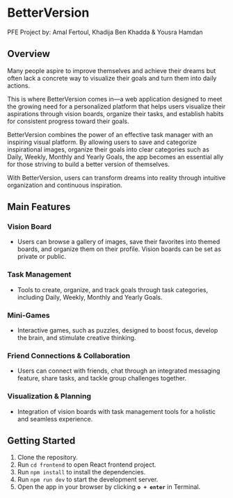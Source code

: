 # BetterVersion
PFE Project by:
Amal Fertoul, Khadija Ben Khadda & Yousra Hamdan

## Overview
Many people aspire to improve themselves and achieve their dreams but often lack a concrete way to visualize their goals and turn them into daily actions.

This is where BetterVersion comes in—a web application designed to meet the growing need for a personalized platform that helps users visualize their aspirations through vision boards, organize their tasks, and establish habits for consistent progress toward their goals.

BetterVersion combines the power of an effective task manager with an inspiring visual platform. By allowing users to save and categorize inspirational images, organize their goals into clear categories such as Daily, Weekly, Monthly and Yearly Goals, the app becomes an essential ally for those striving to build a better version of themselves.

With BetterVersion, users can transform dreams into reality through intuitive organization and continuous inspiration.


## Main Features

### Vision Board

- Users can browse a gallery of images, save their favorites into themed boards, and organize them on their profile.
Vision boards can be set as private or public.


### Task Management

- Tools to create, organize, and track goals through task categories, including Daily, Weekly, Monthly and Yearly Goals.


### Mini-Games

- Interactive games, such as puzzles, designed to boost focus, develop the brain, and stimulate creative thinking.


### Friend Connections & Collaboration

- Users can connect with friends, chat through an integrated messaging feature, share tasks, and tackle group challenges together.


### Visualization & Planning

- Integration of vision boards with task management tools for a holistic and seamless experience.


## Getting Started

1. Clone the repository.
2. Run 
   `cd frontend` to open React frontend project.
3. Run 
   `npm install` to install the dependencies.
4. Run 
   `npm run dev` to start the development server.
5. Open the app in your browser by clicking **`o + enter`** in Terminal.
